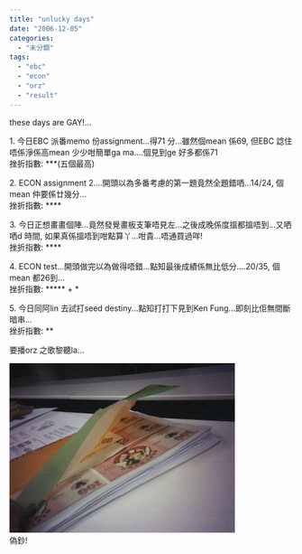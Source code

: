 ```yaml
---
title: "unlucky days"
date: "2006-12-05"
categories: 
  - "未分類"
tags: 
  - "ebc"
  - "econ"
  - "orz"
  - "result"
---
```


these days are GAY!...

1\. 今日EBC 派番memo 份assignment...得71 分...雖然個mean 係69, 但EBC 諗住唔係淨係高mean 少少咁簡單ga ma....個見到ge 好多都係71  
挫折指數: \*\*\*(五個最高)

2\. ECON assignment 2....開頭以為多番考慮的第一題竟然全題錯哂...14/24, 個mean 仲要係廿幾分...  
挫折指數: \*\*\*\*

3\. 今日正想畫畫個陣...竟然發覺畫板支筆唔見左...之後成晚係度搵都搵唔到...又哂哂d 時間, 如果真係搵唔到咁點算丫...咁貴...唔通買過咩!  
挫折指數: \*\*\*\*

4\. ECON test...開頭做完以為做得唔錯...點知最後成績係無比低分....20/35, 個mean 都26到...  
挫折指數: \*\*\*\*\* + \*

5\. 今日同阿lin 去試打seed destiny...點知打打下見到Ken Fung...即刻比佢無間斷暗串...  
挫折指數: \*\*

要播orz 之歌黎聽la...

[![snap0019](images/z65194908.jpg)](http://photo.xanga.com/abbychau/f28c093479713/photo.html)  
偽鈔!
